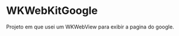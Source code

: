 # WKWebKitGoogle
Projeto em que usei um WKWebView para exibir a pagina do google.

<img class="tamImg" src="https://drive.google.com/file/d/12dJhz19FaisiLNLWe8XQ-I1AxDMlCxmP/view?usp=sharing" alt=""> 
